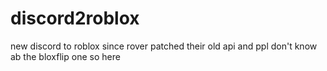 # discord2roblox
new discord to roblox since rover patched their old api and ppl don't know ab the bloxflip one so here
